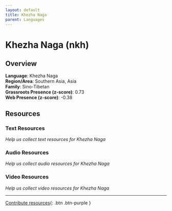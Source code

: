 ```yaml
---
layout: default
title: Khezha Naga
parent: Languages
---
```


# Khezha Naga (nkh)

## Overview

**Language**: Khezha Naga  
**Region/Area**: Southern Asia, Asia  
**Family**: Sino-Tibetan  
**Grassroots Presence (z-score)**: 0.73  
**Web Presence (z-score)**: -0.38  

## Resources

### Text Resources
*Help us collect text resources for Khezha Naga*

### Audio Resources
*Help us collect audio resources for Khezha Naga*

### Video Resources
*Help us collect video resources for Khezha Naga*

---

[Contribute resources](https://forms.office.com/e/1SfLJx3u1r){: .btn .btn-purple }

